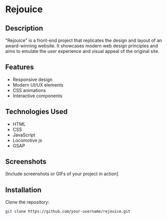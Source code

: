 # Rejouice

## Description

"Rejouice" is a front-end project that replicates the design and layout of an award-winning website. It showcases modern web design principles and aims to emulate the user experience and visual appeal of the original site.

## Features

- Responsive design
- Modern UI/UX elements
- CSS animations
- Interactive components

## Technologies Used

- HTML
- CSS
- JavaScript
- Locomotive js
- GSAP

## Screenshots

[Include screenshots or GIFs of your project in action]

## Installation

Clone the repository:

```bash
git clone https://github.com/your-username/rejouice.git
